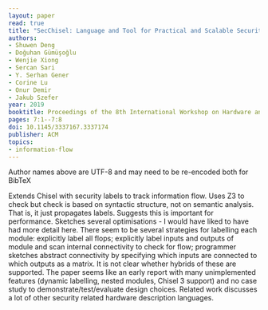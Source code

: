 ```yaml
---
layout: paper
read: true
title: "SecChisel: Language and Tool for Practical and Scalable Security Verification of Security-Aware Hardware Architectures"
authors:
- Shuwen Deng
- Doğuhan Gümüşoğlu
- Wenjie Xiong
- Sercan Sari
- Y. Serhan Gener
- Corine Lu
- Onur Demir
- Jakub Szefer
year: 2019
booktitle: Proceedings of the 8th International Workshop on Hardware and Architectural Support for Security and Privacy
pages: 7:1--7:8
doi: 10.1145/3337167.3337174
publisher: ACM
topics:
- information-flow
---
```


Author names above are UTF-8 and may need to be re-encoded both for BibTeX

Extends Chisel with security labels to track information flow.
Uses Z3 to check but check is based on syntactic structure, not on semantic analysis.  That is, it just propagates labels.  Suggests this is important for performance.
Sketches several optimisations - I would have liked to have had more detail here.
There seem to be several strategies for labelling each module: explicitly label all flops; explicitly label inputs and outputs of module and scan internal connectivity to check for flow; programmer sketches abstract connectivity by specifying which inputs are connected to which outputs as a matrix.  It is not clear whether hybrids of these are supported.
The paper seems like an early report with many unimplemented features (dynamic labelling, nested modules, Chisel 3 support) and no case study to demonstrate/test/evaluate design choices.
Related work discusses a lot of other security related hardware description languages.
